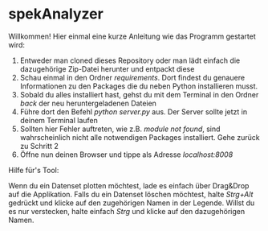 # spekAnalyzer
Willkommen! Hier einmal eine kurze Anleitung wie das Programm gestartet wird:

1. Entweder man cloned dieses Repository oder man lädt einfach die dazugehörige Zip-Datei herunter und entpackt diese
2. Schau einmal in den Ordner _requirements_. Dort findest du genauere Informationen zu den Packages die du neben Python installieren musst.
3. Sobald du alles installiert hast, gehst du mit dem Terminal in den Ordner _back_ der neu heruntergeladenen Dateien
4. Führe dort den Befehl _python server.py_ aus. Der Server sollte jetzt in deinem Terminal laufen
5. Sollten hier Fehler auftreten, wie z.B. _module not found_, sind wahrscheinlich nicht alle  notwendigen Packages installiert. Gehe zurück zu Schritt 2
6. Öffne nun deinen Browser und tippe als Adresse _localhost:8008_


Hilfe für's Tool:

Wenn du ein Datenset plotten möchtest, lade es einfach über Drag&Drop auf die Applikation.
Falls du ein Datenset löschen möchtest, halte _Strg+Alt_  gedrückt und klicke auf den zugehörigen Namen in der Legende.
Willst du es nur verstecken, halte einfach _Strg_ und klicke auf den dazugehörigen Namen.

